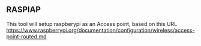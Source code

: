 ## RASPIAP

This tool will setup raspberypi as an Access point, based on this URL 
https://www.raspberrypi.org/documentation/configuration/wireless/access-point-routed.md
